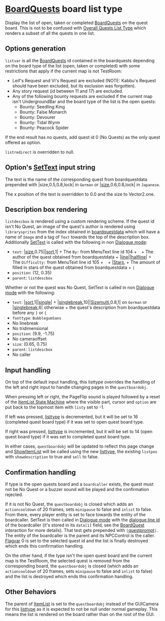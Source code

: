 # [BoardQuests](../../Enums%20and%20IDs/BoardQuests.md) board list type

Display the list of open, taken or completed [BoardQuests](../../Enums%20and%20IDs/BoardQuests.md) on the quest board. This is not to be confused with [Overall Quests List Type](Overall%20Quests%20List%20Type.md) which renders a subset of all the quests in one list.

## Options generation

`listvar` is all the [BoardQuests](../../Enums%20and%20IDs/BoardQuests.md) id contained in the boardquests depending on the board type of the list (open, taken or completed) with some restrictions that apply if the current map is not TestRoom:

* Leif's Request and Vi's Request are excluded (NOTE: Kabbu's Request should have been excluded, but its exclusion was forgotten).
* Any story request (id between 11 and 17) are excluded.
* Any of the following bounty requests are excluded if the current map isn't UndergroundBar and the board type of the list is the open quests:
  * Bounty: Seedling King
  * Bounty: False Monarch
  * Bounty: Devourer
  * Bounty: Tidal Wyrm
  * Bounty: Peacock Spider
    
If the end result has no quests, add quest id 0 (No Quests) as the only quest offered as option.

`listredirect` is overridden to null.

## Option's [SetText](../../SetText/SetText.md) input string

The text is the name of the corresponding quest from boardquestdata prepended with |size,0.5,0.8,lock| in `German` or |[size](../../SetText/Individual%20commands/size.md),0.6,0.8,lock| in `Japanese`.

The x position of the text is overridden to 0.0 and the size to Vector2.one.

## Description box rendering

`listdescbox` is rendered using a custom rendering scheme. If the quest id isn't No Quest, an image of the quest's author is rendered using `librarysprites` from the index obtained in [boardquestdata](../../TextAsset%20Data/BoardQuests%20data.md#BoardQuests%20data) which will have a name of `Image` and a tag of `Text` towards the top of the description box. Additionally [SetText](../../SetText/SetText.md) is called with the following in non [Dialogue mode](../../SetText/Dialogue%20mode.md):

* `text`: |[size](../../SetText/Individual%20commands/size.md),0.75||[sort](../../SetText/Individual%20commands/Sort.md),1| + The `By:` from MenuText line id 104 + ` ` + The author of the quest obtained from boardquestdata + |[line](../../SetText/Individual%20commands/Line.md)\||[halfline](../../SetText/Individual%20commands/Halfline.md)\| + The `Difficulty:` from MenuText line id 105 + ` ` + |[Stars](../../SetText/Individual%20commands/Stars.md), + The amount of filled in stars of the quest obtained from boardquestdata + `|`
* `position`: (12, 0.35)
* `parent`: `listdescbox`

Whether or not the quest was No Quest, SetText is called in non [Dialogue mode](../../SetText/Dialogue%20mode.md) with the following:

* `text`: |[sort](../../SetText/Individual%20commands/Sort.md),1||[single](../../SetText/Individual%20commands/Single.md)\| + |[singlebreak](../../SetText/Individual%20commands/Singlebreak.md),10||[Sizemulti](../../SetText/Individual%20commands/Sizemulti.md),0.8,1| on `German` or  |[singlebreak](../../SetText/Individual%20commands/Singlebreak.md),6| otherwise + the quest's description from boardquestdata before any `}` or `{`
* `fonttype`: `BubblegumSans`
* No linebreak
* No tridimensional
* `position`: (9.9, -1.75)
* No cameraoffset
* `size`: (0.65, 0.75)
* `parent`: `listdescbox`
* No caller

## Input handling

On top of the default input handling, this listtype overrides the handling of the left and right input to handle changing pages in the `questboardobj`.

When pressing left or right, the PageFlip sound is played followed by a reset of the [ItemList State Machine](../ItemList%20State%20Machine.md) where the visible part, cursor and `option` are put back to the topmost item with `listy` set to -1. 

If left was pressed, [listtype](../listtype.md) is decremented, but it will be set to 16 (completed quest board type) if it was set to open quest board type.

If right was pressed, [listtype](../listtype.md) is incremented, but it will be set to 14 (open quest board type) if it was set to completed quest board type.

In either cases, `questboardobj` will be updated to reflect this page change and [ShowItemList](../ShowItemList.md) will be called using the new [listtype](../listtype.md), the existing `listpos` with `showdescription` to true and `sell` to false.

## Confirmation handling

If type is the open quests board and a `boardcaller` exists, the quest must not be No Quest or a buzzer sound will be played and the confirmation rejected.

If it is not No Quest, the `questboardobj` is closed which adds an `actioncooldown` of 20 frames, sets `minipause` to false and `inlist` to false. From there, every player entity is set to face towards the entity of the boardcaller. SetText is then called in [Dialogue mode](../../SetText/Dialogue%20mode.md) with the [dialogue line id](../../SetText/Common%20commands%20id%20schemes/Dialogue%20line%20id.md) of the boardcaller (it's stored in its `data[1]` field, see the [BoardQuest](../../Entities/NPCControl/Interaction/QuestBoard.md) interaction for more details). That test gets prepended with `|`[questprompt](../../SetText/Individual%20commands/Questprompt.md)`|`. The entity of the boardcaller is the parent and its NPCControl is the caller. [Flagvar](../../Flags%20arrays/flagvar.md) 0 is set to the selected quest id and the list is finally destroyed which ends this confirmation handling.

On the other hand, if the type isn't the open quest board and the current map is the TestRoom, the selected quest is removed from the corresponding board, the `questboardobj` is closed (which adds an `actioncooldown` of 20 frames, sets `minipause` to false and `inlist` to false) and the list is destroyed which ends this confirmation handling.

## Other Behaviors

The parent of [ItemList](../ItemList.md) is set to the `questboardobj` instead of the GUICamera for this [listtype](../listtype.md) as it is expected to not be null under normal gameplay. This means the list is rendered on the board rather than on the root of the GUI.
